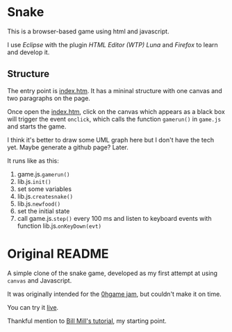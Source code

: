 # Snake
This is a browser-based game using html and javascript.

I use *Eclipse* with the plugin *HTML Editor (WTP) Luna* and *Firefox* to learn and develop it.

## Structure
The entry point is [index.htm](index.htm). It has a mininal structure with one canvas and two paragraphs on the page.

Once open the [index.htm](index.htm), click on the canvas which appears as a black box will trigger the event `onclick`, which calls the function `gamerun()` in `game.js` and starts the game.

I think it's better to draw some UML graph here but I don't have the tech yet. Maybe generate a github page? Later.

It runs like as this:

1. game.js.`gamerun()`
2. lib.js.`init()`
3. set some variables
4. lib.js.`createsnake()`
5. lib.js.`newfood()`
6. set the initial state
7. call game.js.`step()` every 100 ms and listen to keyboard events with function lib.js.`onKeyDown(evt)`



# Original README
A simple clone of the snake game, developed as my first attempt at using `canvas` and Javascript.

It was originally intended for the [0hgame jam](http://0hgame.eu), but couldn't make it on time. 

You can try it [live](http://diz.es/snake).

Thankful mention to [Bill Mill's tutorial](http://billmill.org/static/canvastutorial/), my starting point.
